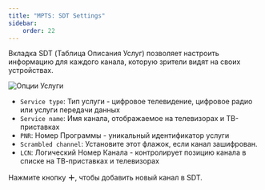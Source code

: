 ```yaml
---
title: "MPTS: SDT Settings"
sidebar:
    order: 22
---
```


Вкладка SDT (Таблица Описания Услуг) позволяет настроить информацию для каждого канала, которую зрители видят на своих устройствах.

![Опции Услуги](https://cdn.cesbo.com/help/astra/delivery/broadcasting/mpts/sdt.png)

- `Service type`: Тип услуги - цифровое телевидение, цифровое радио или услуги передачи данных
- `Service name`: Имя канала, отображаемое на телевизорах и ТВ-приставках
- `PNR`: Номер Программы - уникальный идентификатор услуги
- `Scrambled channel`: Установите этот флажок, если канал зашифрован.
- `LCN`: Логический Номер Канала - контролирует позицию канала в списке на ТВ-приставках и телевизорах

Нажмите кнопку **＋**, чтобы добавить новый канал в SDT.